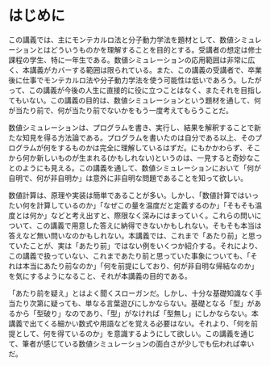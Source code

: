 # はじめに

この講義では、主にモンテカルロ法と分子動力学法を題材として、数値シミュレーションとはどういうものかを理解することを目的とする。受講者の想定は修士課程の学生、特に一年生である。数値シミュレーションの応用範囲は非常に広く、本講義がカバーする範囲は限られている。また、この講義の受講者で、卒業後に仕事でモンテカルロ法や分子動力学法を使う可能性は低いであろう。したがって、この講義が今後の人生に直接的に役に立つことはなく、またそれを目指してもいない。この講義の目的は、数値シミュレーションという題材を通して、何が当たり前で、何が当たり前でないかをもう一度考えてもらうことだ。

数値シミュレーションは、プログラムを書き、実行し、結果を解釈することで新たな知見を得る方法論である。プログラムを書いたのは自分である以上、そのプログラムが何をするものかは完全に理解しているはずだ。にもかかわらず、そこから何か新しいものが生まれる(かもしれない)というのは、一見すると奇妙なことのようにも見える。この講義を通して、数値シミュレーションにおいて「何が自明で、何が非自明か」は意外に非自明な問題であることを知って欲しい。

数値計算は、原理や実装は簡単であることが多い。しかし、「数値計算ではいったい何を計算しているのか」「なぜこの量を温度だと定義するのか」「そもそも温度とは何か」などと考え出すと、際限なく深みにはまっていく。これらの問いについて、この講義で用意した答えに納得できないかもしれない。そもそも本当は答えなど無い問いなのかもしれない。本講義では、これまで「あたり前」と思っていたことが、実は「あたり前」ではない例をいくつか紹介する。それにより、この講義で扱っていない、これまであたり前と思っていた事象についても、「それは本当にあたり前なのか」「何を前提にしており、何が非自明な帰結なのか」を気にするようになること、それが本講義の目的である。

「あたり前を疑え」とはよく聞くスローガンだ。しかし、十分な基礎知識なく手当たり次第に疑っても、単なる言葉遊びにしかならない。基礎となる「型」があるから「型破り」なのであり、「型」がなければ「型無し」にしかならない。本講義で出てくる細かい数式や用語などを覚える必要はない。それより、「何を前提として、何を得ているのか」を意識するようにして欲しい。この講義を通じて、筆者が感じている数値シミュレーションの面白さが少しでも伝われば幸いだ。
